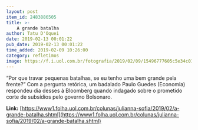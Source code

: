 ```yaml
---
layout: post
item_id: 2483886505
title: >-
    A grande batalha
author: Tatu D'Oquei
date: 2019-02-13 00:01:22
pub_date: 2019-02-13 00:01:22
time_added: 2019-02-09 10:26:00
category: refletimos
image: https://f.i.uol.com.br/fotografia/2019/02/09/15496777605c5e34c01abb7_1549677760_3x2_rt.jpg
---
```


“Por que travar pequenas batalhas, se eu tenho uma bem grande pela frente?” Com a pergunta retórica, um badalado Paulo Guedes (Economia) respondeu dia desses à Bloomberg quando indagado sobre o prometido corte de subsídios pelo governo Bolsonaro.

**Link:** [https://www1.folha.uol.com.br/colunas/julianna-sofia/2019/02/a-grande-batalha.shtml](https://www1.folha.uol.com.br/colunas/julianna-sofia/2019/02/a-grande-batalha.shtml)


